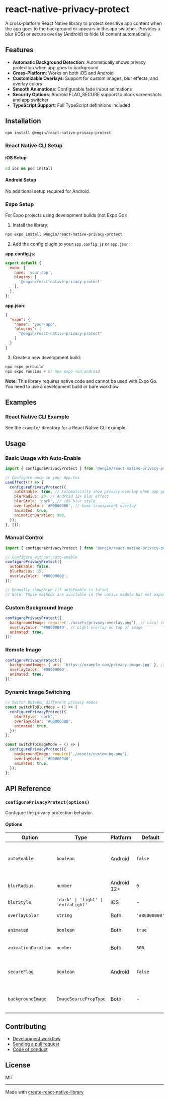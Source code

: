 # react-native-privacy-protect

A cross-platform React Native library to protect sensitive app content when the app goes to the background or appears in the app switcher. Provides a blur (iOS) or secure overlay (Android) to hide UI content automatically.

## Features

- **Automatic Background Detection**: Automatically shows privacy protection when app goes to background
- **Cross-Platform**: Works on both iOS and Android
- **Customizable Overlays**: Support for custom images, blur effects, and overlay colors
- **Smooth Animations**: Configurable fade in/out animations
- **Security Options**: Android FLAG_SECURE support to block screenshots and app switcher
- **TypeScript Support**: Full TypeScript definitions included

## Installation

```sh
npm install @engin/react-native-privacy-protect
```

### React Native CLI Setup

#### iOS Setup

```sh
cd ios && pod install
```

#### Android Setup

No additional setup required for Android.

### Expo Setup

For Expo projects using development builds (not Expo Go):

1. Install the library:
```sh
npx expo install @engin/react-native-privacy-protect
```

2. Add the config plugin to your `app.config.js` or `app.json`:

**app.config.js**:
```js
export default {
  expo: {
    name: 'your-app',
    plugins: [
      '@engin/react-native-privacy-protect'
    ],
  },
};
```

**app.json**:
```json
{
  "expo": {
    "name": "your-app",
    "plugins": [
      "@engin/react-native-privacy-protect"
    ]
  }
}
```

3. Create a new development build:
```sh
npx expo prebuild
npx expo run:ios # or npx expo run:android
```

**Note**: This library requires native code and cannot be used with Expo Go. You need to use a development build or bare workflow.

## Examples

### React Native CLI Example
See the `example/` directory for a React Native CLI example.

## Usage

### Basic Usage with Auto-Enable

```js
import { configurePrivacyProtect } from '@engin/react-native-privacy-protect';

// Configure once in your App.tsx
useEffect(() => {
  configurePrivacyProtect({
    autoEnable: true, // Automatically show privacy overlay when app goes to background
    blurRadius: 20, // Android 12+ blur effect
    blurStyle: 'dark', // iOS blur style
    overlayColor: '#00000066', // Semi-transparent overlay
    animated: true,
    animationDuration: 300,
  });
}, []);
```

### Manual Control

```js
import { configurePrivacyProtect } from '@engin/react-native-privacy-protect';

// Configure without auto-enable
configurePrivacyProtect({
  autoEnable: false,
  blurRadius: 15,
  overlayColor: '#00000080',
});

// Manually show/hide (if autoEnable is false)
// Note: These methods are available in the native module but not exposed in the JS API yet
```

### Custom Background Image

```js
configurePrivacyProtect({
  backgroundImage: require('./assets/privacy-overlay.png'), // Local image
  overlayColor: '#00000040', // Light overlay on top of image
  animated: true,
});
```

### Remote Image

```js
configurePrivacyProtect({
  backgroundImage: { uri: 'https://example.com/privacy-image.jpg' }, // Remote image
  overlayColor: '#00000060',
  animated: true,
});
```

### Dynamic Image Switching

```js
// Switch between different privacy modes
const switchToBlurMode = () => {
  configurePrivacyProtect({
    blurStyle: 'dark',
    overlayColor: '#00000080',
    animated: true,
  });
};

const switchToImageMode = () => {
  configurePrivacyProtect({
    backgroundImage: require('./assets/custom-bg.png'),
    overlayColor: '#00000040',
    animated: true,
  });
};
```

## API Reference

### `configurePrivacyProtect(options)`

Configure the privacy protection behavior.

#### Options

| Option | Type | Platform | Default | Description |
|--------|------|----------|---------|-------------|
| `autoEnable` | `boolean` | Android | `false` | Automatically show privacy overlay when app goes to background |
| `blurRadius` | `number` | Android 12+ | `0` | Blur radius for the privacy overlay |
| `blurStyle` | `'dark' \| 'light' \| 'extraLight'` | iOS | - | iOS blur style |
| `overlayColor` | `string` | Both | `'#80000000'` | Overlay color (hex format) |
| `animated` | `boolean` | Both | `true` | Enable fade animations |
| `animationDuration` | `number` | Both | `300` | Animation duration in milliseconds |
| `secureFlag` | `boolean` | Android | `false` | Use FLAG_SECURE to block screenshots |
| `backgroundImage` | `ImageSourcePropType` | Both | - | Custom image for privacy overlay (local or remote) |


## Contributing

- [Development workflow](CONTRIBUTING.md#development-workflow)
- [Sending a pull request](CONTRIBUTING.md#sending-a-pull-request)
- [Code of conduct](CODE_OF_CONDUCT.md)

## License

MIT

---

Made with [create-react-native-library](https://github.com/callstack/react-native-builder-bob)
